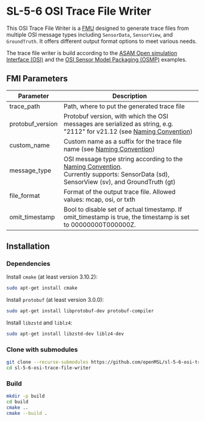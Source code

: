 # SL-5-6 OSI Trace File Writer

This OSI Trace File Writer is a [FMU](https://fmi-standard.org/) designed to generate trace files from multiple OSI message types including `SensorData`, `SensorView`, and `GroundTruth`.
It offers different output format options to meet various needs.

The trace file writer is build according to
the [ASAM Open simulation Interface (OSI)](https://github.com/OpenSimulationInterface/open-simulation-interface) and
the [OSI Sensor Model Packaging (OSMP)](https://github.com/OpenSimulationInterface/osi-sensor-model-packaging) examples.

## FMI Parameters

| Parameter       | Description                                                                                                                                                                                                                                                               |
|-----------------|---------------------------------------------------------------------------------------------------------------------------------------------------------------------------------------------------------------------------------------------------------------------------|
| trace_path      | Path, where to put the generated trace file                                                                                                                                                                                                                               |
| protobuf_version | Protobuf version, with which the OSI messages are serialized as string, e.g. "2112" for v21.12 (see [Naming Convention](https://opensimulationinterface.github.io/osi-antora-generator/asamosi/latest/interface/architecture/trace_file_naming.html))                     |
| custom_name     | Custom name as a suffix for the trace file name (see [Naming Convention](https://opensimulationinterface.github.io/osi-antora-generator/asamosi/latest/interface/architecture/trace_file_naming.html))                                                                    |
| message_type    | OSI message type string according to the [Naming Convention](https://opensimulationinterface.github.io/osi-antora-generator/asamosi/latest/interface/architecture/trace_file_naming.html). <br>Currently supports: SensorData (sd), SensorView (sv), and GroundTruth (gt) |
| file_format     | Format of the output trace file. Allowed values: mcap, osi, or txth                                                                                                                                                                                                       |
| omit_timestamp  | Bool to disable set of actual timestamp. If omit_timestamp is true, the timestamp is set to 00000000T000000Z.                                                                                                                                                             |

## Installation

### Dependencies

Install `cmake` (at least version 3.10.2):

```bash
sudo apt-get install cmake
```

Install `protobuf` (at least version 3.0.0):

```bash
sudo apt-get install libprotobuf-dev protobuf-compiler
```

Install `libzstd` and `liblz4`:

```bash
sudo apt-get install libzstd-dev liblz4-dev
```

### Clone with submodules

```bash
git clone --recurse-submodules https://github.com/openMSL/sl-5-6-osi-trace-file-writer.git
cd sl-5-6-osi-trace-file-writer
```

### Build

```bash
mkdir -p build
cd build
cmake ..
cmake --build .
```
